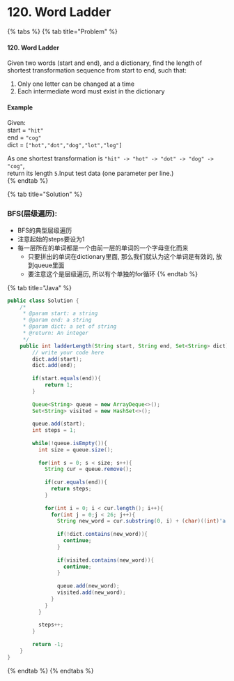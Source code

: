 # 120. Word Ladder

{% tabs %}
{% tab title="Problem" %}
#### 120. Word Ladder

Given two words \(start and end\), and a dictionary, find the length of shortest transformation sequence from start to end, such that:

1. Only one letter can be changed at a time
2. Each intermediate word must exist in the dictionary

#### Example

Given:  
start = `"hit"`  
end = `"cog"`  
dict = `["hot","dot","dog","lot","log"]`  


As one shortest transformation is `"hit" -> "hot" -> "dot" -> "dog" -> "cog"`,  
return its length `5`.Input test data \(one parameter per line.\)  
{% endtab %}

{% tab title="Solution" %}
### BFS\(层级遍历\):

* BFS的典型层级遍历
* 注意起始的steps要设为1
* 每一层所在的单词都是一个由前一层的单词的一个字母变化而来
  * 只要拼出的单词在dictionary里面, 那么我们就认为这个单词是有效的, 放到queue里面
  * 要注意这个是层级遍历, 所以有个单独的for循环
{% endtab %}

{% tab title="Java" %}
```java
public class Solution {
    /*
     * @param start: a string
     * @param end: a string
     * @param dict: a set of string
     * @return: An integer
     */
    public int ladderLength(String start, String end, Set<String> dict) {
        // write your code here
        dict.add(start);
        dict.add(end);
        
        if(start.equals(end)){
            return 1;
        }
        
        Queue<String> queue = new ArrayDeque<>();
        Set<String> visited = new HashSet<>();
        
        queue.add(start);
        int steps = 1;
        
        while(!queue.isEmpty()){
          int size = queue.size();
          
          for(int s = 0; s < size; s++){
            String cur = queue.remove();
            
            if(cur.equals(end)){
              return steps;
            }
            
            for(int i = 0; i < cur.length(); i++){
              for(int j = 0;j < 26; j++){
                String new_word = cur.substring(0, i) + (char)((int)'a' + j) + cur.substring(i + 1);
                
                if(!dict.contains(new_word)){
                  continue;
                }
                
                if(visited.contains(new_word)){
                  continue;
                }
                
                queue.add(new_word);
                visited.add(new_word);
              }
            }
          }
          
          steps++;
        }
        
        return -1;
    }
}
```
{% endtab %}
{% endtabs %}

